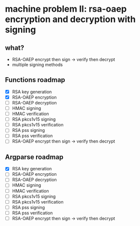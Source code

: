# machine problem II: rsa-oaep encryption and decryption with signing

## what?
- RSA-OAEP encrypt then sign -> verify then decrypt
- multiple signing methods

## Functions roadmap
- [x] RSA key generation
- [x] RSA-OAEP encryption
- [ ] RSA-OAEP decryption
- [ ] HMAC signing
- [ ] HMAC verification 
- [ ] RSA pkcs1v15 signing 
- [ ] RSA pkcs1v15 verification
- [ ] RSA pss signing
- [ ] RSA pss verification
- [ ] RSA-OAEP encrypt then sign -> verify then decrypt

## Argparse roadmap
- [x] RSA key generation
- [ ] RSA-OAEP encryption
- [ ] RSA-OAEP decryption
- [ ] HMAC signing
- [ ] HMAC verification 
- [ ] RSA pkcs1v15 signing 
- [ ] RSA pkcs1v15 verification
- [ ] RSA pss signing
- [ ] RSA pss verification
- [ ] RSA-OAEP encrypt then sign -> verify then decrypt
